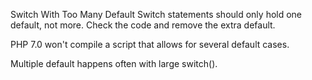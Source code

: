 Switch With Too Many Default
Switch statements should only hold one default, not more. Check the code and remove the extra default.  

PHP 7.0 won't compile a script that allows for several default cases. 

Multiple default happens often with large switch().

<?php

switch($a) {
    case 1 : 
        break;
    default : 
        break;
    case 2 : 
        break;
    default :  // This default is never reached
        break;
}

?>


